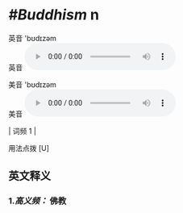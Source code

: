 # ***\#Buddhism*** n
英音 'bʊdɪzəm  
英音
<audio src="./media/Buddhism-B.aac" controls="controls"></audio>

美音 'bʊdɪzəm  
美音
<audio src="./media/Buddhism.aac" controls="controls"></audio>



| 词频 1 |  

用法点拨  [U]

英文释义
---
### 1.*高义频：* **佛教**  


